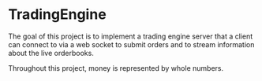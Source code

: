 # TradingEngine

The goal of this project is to implement a trading engine server that a client can connect to via a web socket to submit orders and to stream information about the live orderbooks. 

Throughout this project, money is represented by whole numbers. 